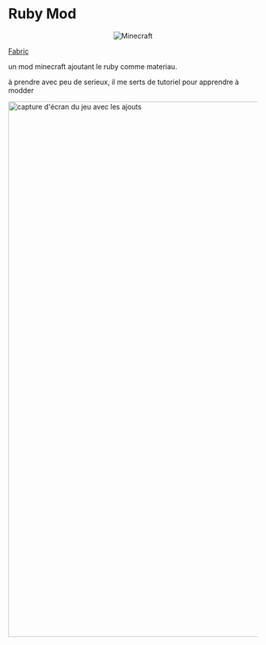# Ruby Mod
<p align="center">
<img src="https://img.shields.io/badge/MC-1.21.10-brightgreen.svg" alt="Minecraft"/></a>
</p>

[Fabric](https://github.com/fabricmc)

un mod minecraft ajoutant le ruby comme materiau.

à prendre avec peu de serieux, il me serts de tutoriel pour apprendre à modder 

<img width="1920" height="1080" alt="capture d'écran du jeu avec les ajouts" src="https://github.com/user-attachments/assets/5b8c6c91-3d68-41eb-92e2-782b7e7fba14" />

